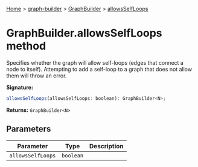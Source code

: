 [Home](./index) &gt; [graph-builder](./graph-builder.md) &gt; [GraphBuilder](./graph-builder.graphbuilder.md) &gt; [allowsSelfLoops](./graph-builder.graphbuilder.allowsselfloops.md)

# GraphBuilder.allowsSelfLoops method

Specifies whether the graph will allow self-loops (edges that connect a node to itself). Attempting to add a self-loop to a graph that does not allow them will throw an error.

**Signature:**
```javascript
allowsSelfLoops(allowsSelfLoops: boolean): GraphBuilder<N>;
```
**Returns:** `GraphBuilder<N>`

## Parameters

|  Parameter | Type | Description |
|  --- | --- | --- |
|  `allowsSelfLoops` | `boolean` |  |

